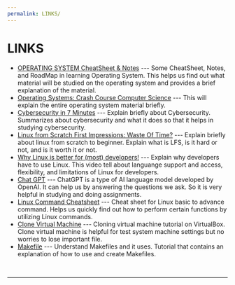 ```yaml
---
permalink: LINKS/
---
```


# LINKS

* [OPERATING SYSTEM CheatSheet & Notes](https://www.youtube.com/watch?v=SWBjv-GU3VQ) --- 
Some CheatSheet, Notes, and RoadMap in learning Operating System. 
This helps us find out what material will be studied on the operating system and provides a brief explanation of the material.
* [Operating Systems: Crash Course Computer Science](https://www.youtube.com/watch?v=26QPDBe-NB8) --- 
This will explain the entire operating system material briefly.
* [Cybersecurity in 7 Minutes](https://www.youtube.com/watch?v=inWWhr5tnEA) --- 
Explain briefly about Cybersecurity. Summarizes about cybersecurity and what it does so that it helps in studying cybersecurity.
* [Linux from Scratch First Impressions: Waste Of Time?](https://www.youtube.com/watch?v=1eOdaXS-wVE) ---
Explain briefly about linux from scratch to beginner. Explain what is LFS, is it hard or not, and is it worth it or not.
* [Why Linux is better for (most) developers!](https://www.youtube.com/watch?v=E_C3pgc1Iho) ---
Explain why developers have to use Linux. This video tell about languange support and access, flexibility, and limitations of Linux for developers.
* [Chat GPT](https://chat.openai.com/) ---
ChatGPT is a type of AI language model developed by OpenAI. It can help us by answering the questions we ask. So it is very helpful in studying and doing assignments.
* [Linux Command Cheatsheet](https://www.guru99.com/linux-commands-cheat-sheet.html) ---
Cheat sheet for Linux basic to advance command. Helps us quickly find out how to perform certain functions by utilizing Linux commands.
* [Clone Virtual Machine](https://www.youtube.com/watch?v=FP4Frqe01JY) ---
Cloning virtual machine tutorial on VirtualBox. Clone virtual machine is helpful for test system machine settings but no worries to lose important file.
* [Makefile](https://www.tutorialspoint.com/makefile/index.htm#:~:text=Makefile%20is%20a%20program%20building,help%20of%20user%2Ddefined%20makefiles.) ---
Understand Makefiles and it uses. Tutorial that contains an explanation of how to use and create Makefiles.
<br>
<hr>
